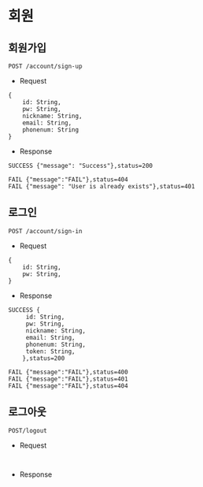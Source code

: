회원
=
회원가입
-
```
POST /account/sign-up
```
- Request
```
{
    id: String,
    pw: String,
    nickname: String,
    email: String,
    phonenum: String
}
```
- Response
```
SUCCESS {"message": "Success"},status=200
```
```
FAIL {"message":"FAIL"},status=404
FAIL {"message": "User is already exists"},status=401

```
로그인
-
```
POST /account/sign-in
```
 - Request
```
{
    id: String,
    pw: String,
}
```
- Response
```
SUCCESS {
     id: String,
     pw: String,
     nickname: String,
     email: String,
     phonenum: String,
     token: String,
    },status=200
```
```
FAIL {"message":"FAIL"},status=400
FAIL {"message":"FAIL"},status=401
FAIL {"message":"FAIL"},status=404
```
로그아웃
-
```
POST/logout
```
 - Request
```


```
- Response
```


```
```


```